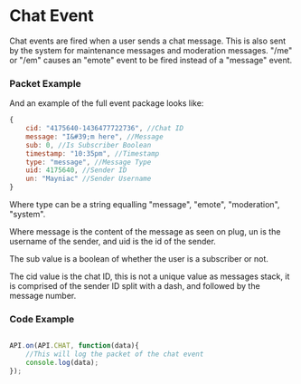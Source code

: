 # Chat Event

Chat events are fired when a user sends a chat message. This is also sent by the system for maintenance messages and
moderation messages. "/me" or "/em" causes an "emote" event to be fired instead of a "message" event.

### Packet Example

And an example of the full event package looks like:

```js
{
    cid: "4175640-1436477722736", //Chat ID
    message: "I&#39;m here", //Message
    sub: 0, //Is Subscriber Boolean
    timestamp: "10:35pm", //Timestamp
    type: "message", //Message Type
    uid: 4175640, //Sender ID
    un: "Mayniac" //Sender Username
}
```

Where type can be a string equalling "message", "emote", "moderation", "system".

Where message is the content of the message as seen on plug, un is the username of the sender, and uid is the id of
the sender.

The sub value is a boolean of whether the user is a subscriber or not.

The cid value is the chat ID, this is not a unique value as messages stack, it is comprised of the sender ID split with 
a dash, and followed by the message number.

### Code Example

```js

API.on(API.CHAT, function(data){
    //This will log the packet of the chat event
    console.log(data);
});

```
